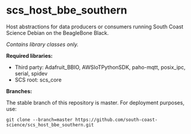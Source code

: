 # scs_host_bbe_southern
Host abstractions for data producers or consumers running South Coast Science Debian on the BeagleBone Black.

_Contains library classes only._


**Required libraries:** 

* Third party: Adafruit_BBIO, AWSIoTPythonSDK, paho-mqtt, posix_ipc, serial, spidev
* SCS root: scs_core


**Branches:**

The stable branch of this repository is master. For deployment purposes, use:

    git clone --branch=master https://github.com/south-coast-science/scs_host_bbe_southern.git
